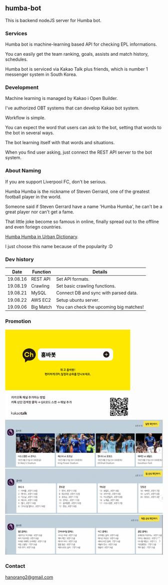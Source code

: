 ## humba-bot
This is backend nodeJS server for Humba bot. 

### Services
Humba bot is machine-learning based API for checking EPL informations.

You can easily get the team ranking, goals, assists and match history, schedules.

Humba bot is serviced via Kakao Talk plus friends, which is number 1 messenger system in South Korea.

### Development
Machine learning is managed by Kakao i Open Builder. 

I've authorized OBT systems that can develop Kakao bot system.

Workflow is simple.

You can expect the word that users can ask to the bot, setting that words to the bot in several ways.

The bot learning itself with that words and situations.

When you find user asking, just connect the REST API server to the bot system.

### About Naming
If you are support Liverpool FC, don't be serious.

Humba Humba is the nickname of Steven Gerrard, one of the greatest football player in the world.

Someone said if Steven Gerrard have a name 'Humba Humba', he can't be a great player nor can't get a fame.

That little joke become so famous in online, finally spread out to the offline and even foriegn countries.

[Humba Humba in Urban Dictionary](https://www.urbandictionary.com/define.php?term=Humba%20Humba).

I just choose this name because of the popularity :D

### Dev history
Date | Function | Details
------------ | ------------- | -------------
19.08.16 | REST API | Set API formats.
19.08.19 | Crawling | Set basic crawling functions.
19.08.21 | MySQL | Connect DB and sync with parsed data.
19.08.22 | AWS EC2 | Setup ubuntu server.
19.09.06 | Big Match | You can check the upcoming big matches!

### Promotion
<img src="./promo/miniposter.png" alt="miniposter" width="400"/>
<img src="./promo/schedule.png" alt="schedule" />
<img src="./promo/team_rank.png" alt="team" />
<img src="./promo/goal_rank.png" alt="goal" />

### Contact
hanorang2@gmail.com
